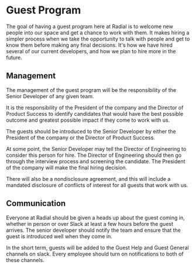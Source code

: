 # Guest Program

The goal of having a guest program here at Radial is to welcome new people into our space
and get a chance to work with them. It makes hiring a simpler process when we take the opportunity
to talk with people and get to know them before making any final decisions. It's how we have
hired several of our current developers, and how we plan to hire more in the future.

## Management

The management of the guest program will be the responsibility of the Senior Developer of 
any given team.

It is the responsibility of the President of the company and the Director of Product Success 
to identify candidates that would have the best possible outcome and greatest possible impact
if they come to work with us.

The guests should be introduced to the Senior Developer by either the President of the company or 
the Director of Product Success.

At some point, the Senior Developer may tell the Director of Engineering to consider this person 
for hire. The Director of Engineering should then go through the interview process and screening
the candidate. The President of the company will make the final hiring decision.

There will also be a nondisclosure agreement, and this will include a mandated disclosure of 
conflicts of interest for all guests that work with us.

## Communication

Everyone at Radial should be given a heads up about the guest coming in, whether in person or 
over Slack at least a few hours before the guest arrives. The senior developer should notify the 
team and ensure that the guest is introduced well when they come in.

In the short term, guests will be added to the Guest Help and Guest General channels on slack.
Every employee should turn on notifications to both of these channels.
